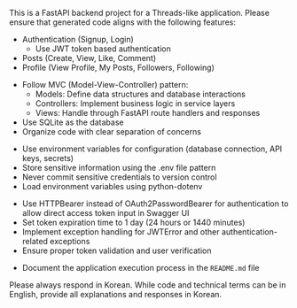 <!-- Use this file to provide workspace-specific custom instructions to Copilot. For more details, visit https://code.visualstudio.com/docs/copilot/copilot-customization#_use-a-githubcopilotinstructionsmd-file -->

This is a FastAPI backend project for a Threads-like application. Please ensure that generated code aligns with the following features:

- Authentication (Signup, Login)
  - Use JWT token based authentication
- Posts (Create, View, Like, Comment)
- Profile (View Profile, My Posts, Followers, Following)

<!-- Architecture and Database -->

- Follow MVC (Model-View-Controller) pattern:
  - Models: Define data structures and database interactions
  - Controllers: Implement business logic in service layers
  - Views: Handle through FastAPI route handlers and responses
- Use SQLite as the database
- Organize code with clear separation of concerns

<!-- Environment Variables -->

- Use environment variables for configuration (database connection, API keys, secrets)
- Store sensitive information using the .env file pattern
- Never commit sensitive credentials to version control
- Load environment variables using python-dotenv

<!-- Authentication Implementation -->

- Use HTTPBearer instead of OAuth2PasswordBearer for authentication to allow direct access token input in Swagger UI
- Set token expiration time to 1 day (24 hours or 1440 minutes)
- Implement exception handling for JWTError and other authentication-related exceptions
- Ensure proper token validation and user verification

<!-- Project Documentation -->

- Document the application execution process in the `README.md` file

<!-- Language Preference -->

Please always respond in Korean. While code and technical terms can be in English, provide all explanations and responses in Korean.
